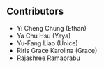 ## **Contributors**
- Yi Cheng Chung (Ethan)
- Ya Chu Hsu (Yaya)
- Yu-Fang Liao (Unice)
- Riris Grace Karolina (Grace)
- Rajashree Ramaprabu

